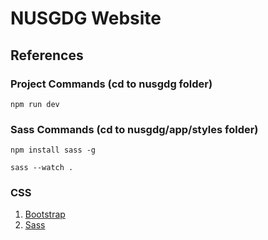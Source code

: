 # NUSGDG Website

## References

### Project Commands (cd to nusgdg folder)
```
npm run dev
```

### Sass Commands (cd to nusgdg/app/styles folder)
```
npm install sass -g
```
```
sass --watch .
```

### CSS
1. [Bootstrap](https://react-bootstrap.github.io/docs/getting-started/introduction)
2. [Sass](https://sass-lang.com/guide/)


